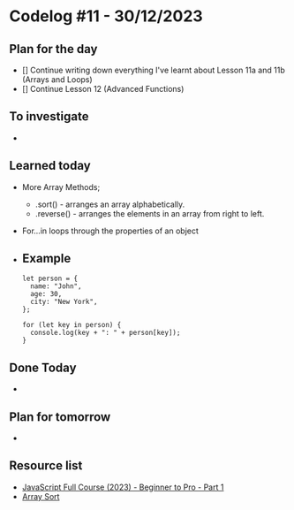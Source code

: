 # Codelog #11 - 30/12/2023



## Plan for the day
- [] Continue writing down everything I've learnt about Lesson 11a and 11b (Arrays and Loops)
- [] Continue Lesson 12 (Advanced Functions)
 


## To investigate
-  


## Learned today
- More Array Methods;
  * .sort() - arranges an array alphabetically.
  * .reverse() - arranges the elements in an array from right to left.

- For...in loops through the properties of an object
- Example
  ---
      let person = {
        name: "John",
        age: 30,
        city: "New York",
      };

      for (let key in person) {
        console.log(key + ": " + person[key]);
      }





## Done Today
- 



## Plan for tomorrow
- 



## Resource list
- [JavaScript Full Course (2023) - Beginner to Pro - Part 1](https://www.youtube.com/watch?v=SBmSRK3feww&list=PLghkhsW32AScslc5-k7f9A7cOFJI6gZbv&index=9)
- [Array Sort](https://www.w3schools.com/js/js_array_sort.asp)
